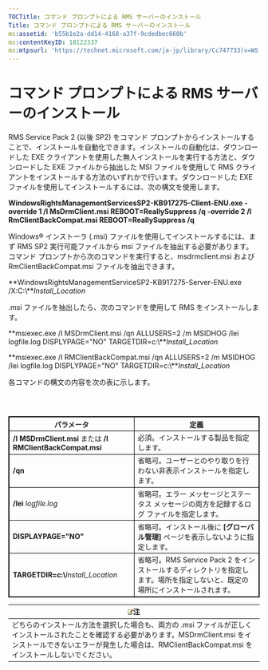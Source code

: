 ```yaml
---
TOCTitle: コマンド プロンプトによる RMS サーバーのインストール
Title: コマンド プロンプトによる RMS サーバーのインストール
ms:assetid: 'b55b1e2a-dd14-4168-a37f-9cdedbec660b'
ms:contentKeyID: 18122337
ms:mtpsurl: 'https://technet.microsoft.com/ja-jp/library/Cc747733(v=WS.10)'
---
```


コマンド プロンプトによる RMS サーバーのインストール
====================================================

RMS Service Pack 2 (以後 SP2) をコマンド プロンプトからインストールすることで、インストールを自動化できます。インストールの自動化は、ダウンロードした EXE クライアントを使用した無人インストールを実行する方法と、ダウンロードした EXE ファイルから抽出した MSI ファイルを使用して RMS クライアントをインストールする方法のいずれかで行います。ダウンロードした EXE ファイルを使用してインストールするには、次の構文を使用します。

**WindowsRightsManagementServicesSP2-KB917275-Client-ENU.exe -override 1 /I MsDrmClient.msi REBOOT=ReallySuppress /q -override 2 /I RmClientBackCompat.msi REBOOT=ReallySuppress /q**

Windows® インストーラ (.msi) ファイルを使用してインストールするには、まず RMS SP2 実行可能ファイルから msi ファイルを抽出する必要があります。コマンド プロンプトから次のコマンドを実行すると、msdrmclient.msi および RmClientBackCompat.msi ファイルを抽出できます。

**WindowsRightsManagementServiceSP2-KB917275-Server-ENU.exe /X:C:\\***Install\_Location*

.msi ファイルを抽出したら、次のコマンドを使用して RMS をインストールします。

**msiexec.exe /I MSDrmClient.msi /qn ALLUSERS=2 /m MSIDHOG /lei logfile.log DISPLYPAGE="NO" TARGETDIR=c:\\***Install\_Location*

**msiexec.exe /I RMClientBackCompat.msi /qn ALLUSERS=2 /m MSIDHOG /lei logfile.log DISPLYPAGE="NO" TARGETDIR=c:\\***Install\_Location*

各コマンドの構文の内容を次の表に示します。

###  

 
<table style="border:1px solid black;">
<colgroup>
<col width="50%" />
<col width="50%" />
</colgroup>
<thead>
<tr class="header">
<th style="border:1px solid black;" >パラメータ</th>
<th style="border:1px solid black;" >定義</th>
</tr>
</thead>
<tbody>
<tr class="odd">
<td style="border:1px solid black;"><strong>/I MSDrmClient.msi</strong> または <strong>/I RMClientBackCompat.msi</strong></td>
<td style="border:1px solid black;">必須。インストールする製品を指定します。</td>
</tr>
<tr class="even">
<td style="border:1px solid black;"><strong>/qn</strong></td>
<td style="border:1px solid black;">省略可。ユーザーとのやり取りを行わない非表示インストールを指定します。</td>
</tr>
<tr class="odd">
<td style="border:1px solid black;"><strong>/lei</strong> <em>logfile.log</em></td>
<td style="border:1px solid black;">省略可。エラー メッセージとステータス メッセージの両方を記録するログ ファイルを指定します。</td>
</tr>
<tr class="even">
<td style="border:1px solid black;"><strong>DISPLAYPAGE=&quot;NO&quot;</strong></td>
<td style="border:1px solid black;">省略可。インストール後に <strong>[グローバル管理]</strong> ページを表示しないように指定します。</td>
</tr>
<tr class="odd">
<td style="border:1px solid black;"><strong>TARGETDIR=c:\</strong><em>Install_Location</em></td>
<td style="border:1px solid black;">省略可。RMS Service Pack 2 をインストールするディレクトリを指定します。場所を指定しないと、既定の場所にインストールされます。</td>
</tr>
</tbody>
</table>
  
| ![](images/Cc747733.note(WS.10).gif)注                                                                                                                                                                         |  
|---------------------------------------------------------------------------------------------------------------------------------------------------------------------------------------------------------------------------------------------|  
| どちらのインストール方法を選択した場合も、両方の .msi ファイルが正しくインストールされたことを確認する必要があります。MSDrmClient.msi をインストールできないエラーが発生した場合は、RMClientBackCompat.msi をインストールしないでください。 |
